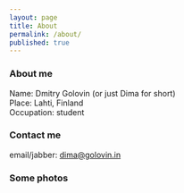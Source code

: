 ```yaml
---
layout: page
title: About
permalink: /about/
published: true
---
```


### About me
Name: Dmitry Golovin (or just Dima for short)  
Place: Lahti, Finland  
Occupation: student

### Contact me

email/jabber: dima@golovin.in

### Some photos
